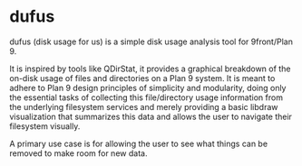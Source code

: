 dufus
====

dufus (disk usage for us) is a simple disk usage analysis tool for 9front/Plan 9.

It is inspired by tools like QDirStat, it provides a graphical breakdown of the
on-disk usage of files and directories on a Plan 9 system.  It is meant to
adhere to Plan 9 design principles of simplicity and modularity, doing only the
essential tasks of collecting this file/directory usage information from the
underlying filesystem services and merely providing a basic libdraw visualization
that summarizes this data and allows the user to navigate their filesystem
visually.

A primary use case is for allowing the user to see what things can be removed
to make room for new data.

